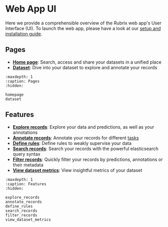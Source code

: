 # Web App UI

Here we provide a comprehensible overview of the Rubrix web app's User Interface (UI).
To launch the web app, please have a look at our [setup and installation guide](launch-the-web-app).

## Pages

- [**Home page**](homepage.md): Search, access and share your datasets in a unified place
- [**Dataset**](dataset.md): Dive into your dataset to explore and annotate your records

```{toctree}
:maxdepth: 1
:caption: Pages
:hidden:

homepage
dataset
```

## Features

- [**Explore records**](explore_records.md): Explore your data and predictions, as well as your annotations
- [**Annotate records**](annotate_records.md): Annotate your records for different [tasks](../../guides/task_examples.ipynb)
- [**Define rules**](define_rules.md): Define rules to weakly supervise your data
- [**Search records**](search_records.md): Search your records with the powerful elasticsearch query syntax
- [**Filter records**](filter_records.md): Quickly filter your records by predictions, annotations or their metadata
- [**View dataset metrics**](view_dataset_metrics.md): View insightful metrics of your dataset

```{toctree}
:maxdepth: 1
:caption: Features
:hidden:

explore_records
annotate_records
define_rules
search_records
filter_records
view_dataset_metrics
```
